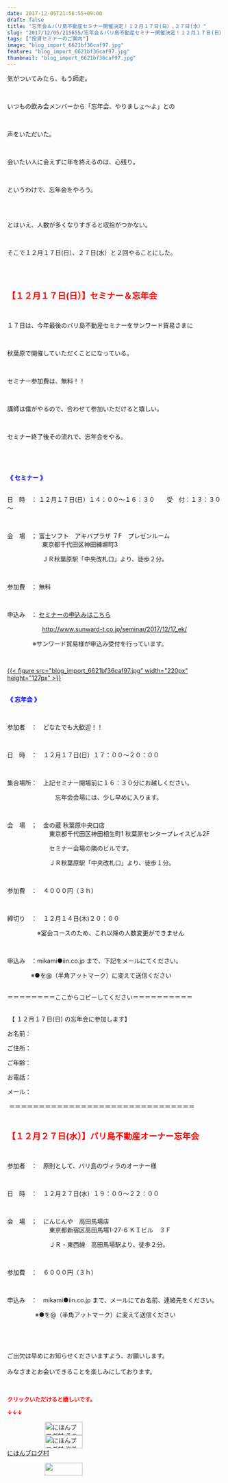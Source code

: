 ```yaml
---
date: 2017-12-05T21:56:55+09:00
draft: false
title: "忘年会＆バリ島不動産セミナー開催決定！１２月１７日(日）､２７日(水）"
slug: "2017/12/05/215655/忘年会＆バリ島不動産セミナー開催決定！１２月１７日(日）､２７日(水）"
tags: ["投資セミナーのご案内"]
image: "blog_import_6621bf36caf97.jpg"
feature: "blog_import_6621bf36caf97.jpg"
thumbnail: "blog_import_6621bf36caf97.jpg"
---
```

<p>気がついてみたら、もう師走。</p><p> </p><p>いつもの飲み会メンバーから「忘年会、やりましょ～よ」との</p><p> </p><p>声をいただいた。</p><p> </p><p>会いたい人に会えずに年を終えるのは、心残り。</p><p> </p><p>というわけで、忘年会をやろう。</p><p> </p><p><br/>とはいえ、人数が多くなりすぎると収拾がつかない。</p><p> </p><p>そこで１２月１７日(日）、２７日(水）と２回やることにした。</p><p> </p><p> </p><p><span style="font-size: 1.4em;"><span style="font-weight: bold;"><span style="color: rgb(255, 0, 0);">【１２月１７日(日）】セミナー＆忘年会</span></span></span></p><p> </p><p>１７日は、今年最後のバリ島不動産セミナーをサンワード貿易さまに</p><p> </p><p>秋葉原で開催していただくことになっている。</p><p> </p><p>セミナー参加費は、無料！！</p><p> </p><p>講師は僕がやるので、合わせて参加いただけると嬉しい。</p><p> </p><p>セミナー終了後その流れで、忘年会をやる。</p><p> </p><p> </p><p><span style="font-weight: bold;"><span style="color: rgb(0, 0, 255);">《 セミナー 》</span></span></p><p><br/>日　時　： １２月１７日(日）１４：００～１６：３０　　受　付：１３：３０～</p><p> </p><p>会　場　； 富士ソフト　アキバプラザ ７F　プレゼンルーム<br/>　　　　　   東京都千代田区神田練塀町3</p><p>　　　　　   ＪＲ秋葉原駅「中央改札口」より、徒歩２分。</p><p> </p><p>参加費　： 無料</p><p> </p><p>申込み　： <a href="17_ek" target="_blank">セミナーの申込みはこちら</a></p><p>　　　　　   <a href="17_ek">http://www.sunward-t.co.jp/seminar/2017/12/17_ek/</a></p><p>               ※サンワード貿易様が申込み受付を行っています。</p><p> </p><p><a href="blog_import_6621bf36caf97.jpg">{{< figure src="blog_import_6621bf36caf97.jpg" width="220px" height="127px" >}}</a></p><p><br/><span style="font-weight: bold;"><span style="color: rgb(0, 0, 255);">《 忘年会 》</span></span></p><p> </p><p>参加者　：　どなたでも大歓迎！！</p><p> </p><p>日　時　：　１２月１７日(日）１７：００～２０：００</p><p> </p><p>集合場所：　上記セミナー開場前に１６：３０分にお越しください。</p><p>　　　　　　　　忘年会会場には、少し早めに入ります。</p><p> </p><p>会　場　；　金の蔵 秋葉原中央口店　　　　　<br/>　　　　　　　東京都千代田区神田相生町1 秋葉原センタープレイスビル2F</p><p>　　　　　　　セミナー会場の隣のビルです。</p><p>　　　　　　　ＪＲ秋葉原駅「中央改札口」より、徒歩１分。</p><p> </p><p>参加費　：　４０００円（３ｈ）</p><p> </p><p>締切り　：　１２月１４日(木)２０：００　</p><p>　　　　　※宴会コースのため、これ以降の人数変更ができません　</p><p> </p><p>申込み　：mikami●iin.co.jp まで、下記をメールにてください。</p><p>              ※●を@（半角アットマーク）に変えて送信ください<br/> </p><p>＝＝＝＝＝＝＝＝ここからコピーしてください＝＝＝＝＝＝＝＝＝＝</p><p><br/> 【 １２月１７日(日) の忘年会に参加します】</p><p>お名前：</p><p>ご住所：</p><p>ご年齢：</p><p>お電話：</p><p>メール：</p><p> ＝＝＝＝＝＝＝＝＝＝＝＝＝＝＝＝＝＝＝＝＝＝＝＝＝＝＝＝＝＝＝</p><p> </p><p><span style="color: rgb(255, 0, 0);"><span style="font-weight: bold;"><span style="font-size: 1.4em;">【１２月２７日(水）】バリ島不動産オーナー忘年会</span></span></span></p><p> </p><p>参加者　：　原則として、バリ島のヴィラのオーナー様</p><p> </p><p>日　時　：　１２月２７日(水）１９：００～２２：００</p><p> </p><p>会　場　；　にんじんや　高田馬場店　　　　　<br/>　　　　　　　東京都新宿区高田馬場1-27-6 ＫＩビル　３Ｆ</p><p>　　　　　　　ＪＲ・東西線　高田馬場駅より、徒歩２分。</p><p> </p><p>参加費　：　６０００円（３ｈ）</p><p> </p><p>申込み　：　mikami●iin.co.jp まで、メールにてお名前、連絡先をください。</p><p>            　 ※●を@（半角アットマーク）に変えて送信ください</p><p> </p><p> </p><p>ご出欠は早めにお知らせくださいますよう、お願いします。<br/> <br/>みなさまとお会いできることを楽しみにしております。</p><p> </p><p><font color="#ff0000" size="2"><strong>クリックいただけると嬉しいです。</strong></font></p><p><font color="#ff0000" size="2"><strong>↓↓↓</strong></font></p><p><a href="ranking.html?p_cid=01260127" id="&amp;blogmura_banner" target="_blank"><img alt="にほんブログ村 その他生活ブログ 不動産投資へ" border="0" height="31" src="data:image/svg+xml;charset=utf-8,%3Csvg%20xmlns%3D%22http%3A%2F%2Fwww.w3.org%2F2000%2Fsvg%22%20title%3D%22Placeholder%20for%20Images%22%20role%3D%22presentation%22%20viewBox%3D%220%200%2088%2031%22%20%2F%3E" width="88" data-src="https://img-proxy.blog-video.jp/images?url=http%3A%2F%2Flife.blogmura.com%2Fhudousantoushi%2Fimg%2Fhudousantoushi88_31.gif" style="aspect-ratio: auto 88 / 31;"/><noscript><img alt="にほんブログ村 その他生活ブログ 不動産投資へ" border="0" height="31" src="https://img-proxy.blog-video.jp/images?url=http%3A%2F%2Flife.blogmura.com%2Fhudousantoushi%2Fimg%2Fhudousantoushi88_31.gif" width="88"></noscript></a><br/><a href="ranking.html?p_cid=01260127" target="_blank"><img alt="にほんブログ村 海外生活ブログ バリ島情報へ" border="0" height="31" src="data:image/svg+xml;charset=utf-8,%3Csvg%20xmlns%3D%22http%3A%2F%2Fwww.w3.org%2F2000%2Fsvg%22%20title%3D%22Placeholder%20for%20Images%22%20role%3D%22presentation%22%20viewBox%3D%220%200%2088%2031%22%20%2F%3E" width="88" data-src="https://img-proxy.blog-video.jp/images?url=http%3A%2F%2Foverseas.blogmura.com%2Fbali%2Fimg%2Fbali88_31.gif" style="aspect-ratio: auto 88 / 31;"/><noscript><img alt="にほんブログ村 海外生活ブログ バリ島情報へ" border="0" height="31" src="https://img-proxy.blog-video.jp/images?url=http%3A%2F%2Foverseas.blogmura.com%2Fbali%2Fimg%2Fbali88_31.gif" width="88"></noscript></a><br/><a href="ranking.html?p_cid=01260127" target="_blank">にほんブログ村</a></p><p><a href="link.php?1804582" title="人気ブログランキングへ"><img border="0" height="31" src="data:image/svg+xml;charset=utf-8,%3Csvg%20xmlns%3D%22http%3A%2F%2Fwww.w3.org%2F2000%2Fsvg%22%20title%3D%22Placeholder%20for%20Images%22%20role%3D%22presentation%22%20viewBox%3D%220%200%2088%2031%22%20%2F%3E" width="88" data-src="https://blog.with2.net/img/banner/banner_22.gif" style="aspect-ratio: auto 88 / 31;"/><noscript><img border="0" height="31" src="https://blog.with2.net/img/banner/banner_22.gif" width="88"></noscript></a></p>

